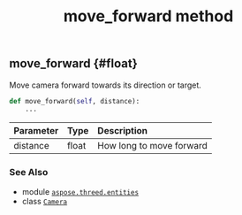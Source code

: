 ﻿---
title: move_forward method
second_title: Aspose.3D for Python via .NET API References
description: 
type: docs
weight: 60
url: /aspose.threed.entities/camera/move_forward/
is_root: false
---

## move_forward {#float}

Move camera forward towards its direction or target.



```python
def move_forward(self, distance):
    ...
```


| Parameter | Type | Description |
| :- | :- | :- |
| distance | float | How long to move forward |



### See Also
* module [`aspose.threed.entities`](../../)
* class [`Camera`](/3d/python-net/aspose.threed.entities/camera)
